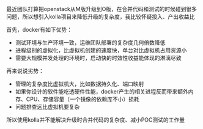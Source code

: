 最近团队打算把openstack从M版升级到O版，在合并代码和测试的时候碰到很多问题，所以想引入kolla项目来降低升级的复杂度，我比较怀疑投入、产出收益比

首先，docker有如下优势：
- 测试环境与生产环境一致，运维团队部署的复杂度几何倍数降低
- 进程级别的虚拟化，比虚拟机创建的速度快，单台对比虚拟机占用资源小
- 需要大规模并发处理的环境时，启动快的时效性收益能体现的淋漓尽致

再来说说劣势：
- 管理的复杂度比虚拟机大，比如数据持久化、端口映射
- 如果你设计的软件能吃透硬件性能，docker产生的相关进程反而带来额外内存、CPU、存储容量（一个镜像的依赖库不小）损耗
- 问题排查远比虚拟机要复杂

所以使用kolla并不能解决升级时合并代码的复杂度、减小POC测试的工作量

